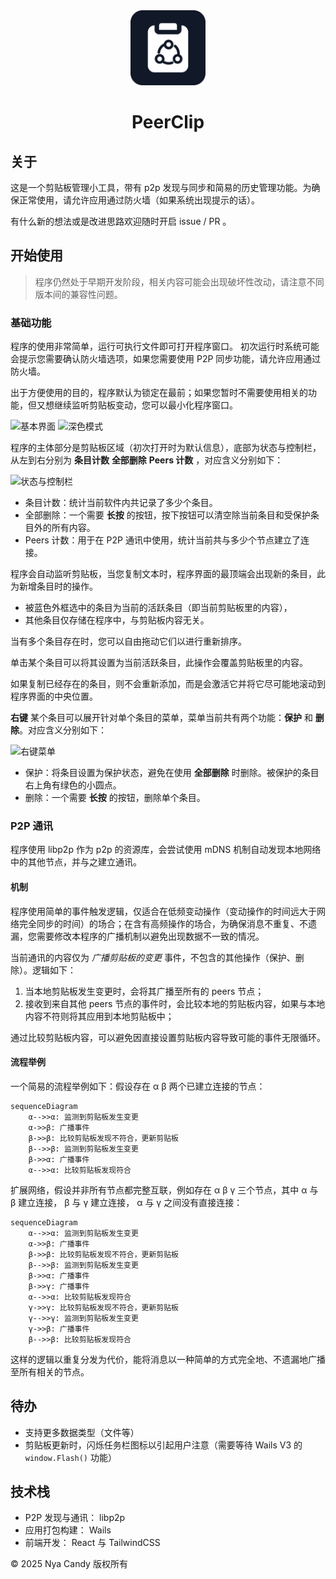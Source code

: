 <div align="center">

<img src="./build/appicon.png" alt="PeerClip LOGO" width="120" height="120" >

# PeerClip

</div>

## 关于

这是一个剪贴板管理小工具，带有 p2p 发现与同步和简易的历史管理功能。为确保正常使用，请允许应用通过防火墙（如果系统出现提示的话）。

有什么新的想法或是改进思路欢迎随时开启 issue / PR 。

## 开始使用

> 程序仍然处于早期开发阶段，相关内容可能会出现破坏性改动，请注意不同版本间的兼容性问题。

### 基础功能

程序的使用非常简单，运行可执行文件即可打开程序窗口。 初次运行时系统可能会提示您需要确认防火墙选项，如果您需要使用 P2P 同步功能，请允许应用通过防火墙。

出于方便使用的目的，程序默认为锁定在最前；如果您暂时不需要使用相关的功能，但又想继续监听剪贴板变动，您可以最小化程序窗口。

![基本界面](https://candymade.net/assets/screenshots/peerclip/main.png)
![深色模式](https://candymade.net/assets/screenshots/peerclip/dark.png)

程序的主体部分是剪贴板区域（初次打开时为默认信息），底部为状态与控制栏，从左到右分别为 **条目计数** **全部删除** **Peers 计数** ，对应含义分别如下：

![状态与控制栏](https://candymade.net/assets/screenshots/peerclip/control-bar.png)

- 条目计数：统计当前软件内共记录了多少个条目。
- 全部删除：一个需要 **长按** 的按钮，按下按钮可以清空除当前条目和受保护条目外的所有内容。
- Peers 计数：用于在 P2P 通讯中使用，统计当前共与多少个节点建立了连接。

程序会自动监听剪贴板，当您复制文本时，程序界面的最顶端会出现新的条目，此为新增条目时的操作。

- 被蓝色外框选中的条目为当前的活跃条目（即当前剪贴板里的内容），
- 其他条目仅存储在程序中，与剪贴板内容无关。

当有多个条目存在时，您可以自由拖动它们以进行重新排序。

单击某个条目可以将其设置为当前活跃条目，此操作会覆盖剪贴板里的内容。

如果复制已经存在的条目，则不会重新添加，而是会激活它并将它尽可能地滚动到程序界面的中央位置。

**右键** 某个条目可以展开针对单个条目的菜单，菜单当前共有两个功能：**保护** 和 **删除**。对应含义分别如下：

![右键菜单](https://candymade.net/assets/screenshots/peerclip/context-menu.png)

- 保护：将条目设置为保护状态，避免在使用 **全部删除** 时删除。被保护的条目右上角有绿色的小圆点。
- 删除：一个需要 **长按** 的按钮，删除单个条目。

### P2P 通讯

程序使用 libp2p 作为 p2p 的资源库，会尝试使用 mDNS 机制自动发现本地网络中的其他节点，并与之建立通讯。

#### 机制

程序使用简单的事件触发逻辑，仅适合在低频变动操作（变动操作的时间远大于网络完全同步的时间）的场合；在含有高频操作的场合，为确保消息不重复、不遗漏，您需要修改本程序的广播机制以避免出现数据不一致的情况。

当前通讯的内容仅为 *广播剪贴板的变更* 事件，不包含的其他操作（保护、删除）。逻辑如下：
1. 当本地剪贴板发生变更时，会将其广播至所有的 peers 节点；
2. 接收到来自其他 peers 节点的事件时，会比较本地的剪贴板内容，如果与本地内容不符则将其应用到本地剪贴板中；

通过比较剪贴板内容，可以避免因直接设置剪贴板内容导致可能的事件无限循环。

#### 流程举例

一个简易的流程举例如下：假设存在 α β 两个已建立连接的节点：
```mermaid
sequenceDiagram
    α-->>α: 监测到剪贴板发生变更
    α->>β: 广播事件
    β->>β: 比较剪贴板发现不符合，更新剪贴板
    β-->>β: 监测到剪贴板发生变更
    β->>α: 广播事件
    α-->>α: 比较剪贴板发现符合
```

扩展网络，假设并非所有节点都完整互联，例如存在 α β γ 三个节点，其中 α 与 β 建立连接， β 与 γ 建立连接， α 与 γ 之间没有直接连接：
```mermaid
sequenceDiagram
    α-->>α: 监测到剪贴板发生变更
    α->>β: 广播事件
    β->>β: 比较剪贴板发现不符合，更新剪贴板
    β-->>β: 监测到剪贴板发生变更
    β->>α: 广播事件
    β->>γ: 广播事件
    α-->>α: 比较剪贴板发现符合
    γ->>γ: 比较剪贴板发现不符合，更新剪贴板
    γ-->>γ: 监测到剪贴板发生变更
    γ->>β: 广播事件
    β-->>β: 比较剪贴板发现符合
```

这样的逻辑以重复分发为代价，能将消息以一种简单的方式完全地、不遗漏地广播至所有相关的节点。

## 待办

- 支持更多数据类型（文件等）
- 剪贴板更新时，闪烁任务栏图标以引起用户注意（需要等待 Wails V3 的 `window.Flash()` 功能）

## 技术栈

- P2P 发现与通讯： libp2p
- 应用打包构建： Wails
- 前端开发： React 与 TailwindCSS



&copy; 2025 Nya Candy 版权所有
